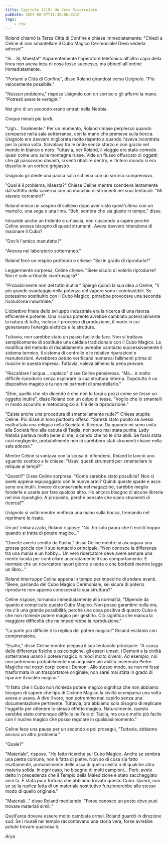```yaml
---
title: Capitolo 1119: Un Vero Ricercatore
pubDate: 2025-08-07T11:30:06.921Z
tags:
    - rtw
---
```













Roland chiamò la Terza Città di Confine e chiese immediatamente: "Chiedi a Celine di non smantellare il Cubo Magico Cerimoniale! Devo vederla adesso!"






"Sì... Sì, Maestà!" Apparentemente l'operatore telefonico all'altro capo della linea non aveva idea di cosa fosse successo, ma obbedì all'ordine immediatamente.






"Portami a Città di Confine", disse Roland girandosi verso Usignolo. "Più velocemente possibile."






"Nessun problema," rispose Usignolo con un sorriso e gli afferrò la mano. “Potresti avere le vertigini."






Nel giro di un secondo erano entrati nella Nebbia.






Cinque minuti più tardi.






"Ugh... finalmente." Per un momento, Roland rimase perplesso quando comparse nella sala sotterranea, con la mano che premeva sulla bocca. Usignolo era davvero migliorata molto rispetto a quando l'aveva incontrata per la prima volta. Scivolava tra le onde senza sforzo e con grazia nel mondo in bianco e nero. Tuttavia, per Roland, il viaggio era stato comodo quasi come uno sulle montagne russe. Vide un flusso offuscato di oggetti che gli passavano davanti, si sentì ribollire dentro, e l'intero mondo si era dissolto in un vortice grigiastro.






Usignolo gli diede una pacca sulla schiena con un sorriso comprensivo.






"Qual è il problema, Maestà?" Chiese Celine mentre scendeva lentamente dal soffitto della caverna con un mucchio di strumenti nei suoi tentacoli. "Mi stavate cercando?"






Roland emise un sospiro di sollievo dopo aver visto quest'ultima con un martello, una sega e una lima. "Beh, sembra che sia giusto in tempo," disse.






Intravide anche un tridente e un'ascia, non riuscendo a capire perché Celine avesse bisogno di questi strumenti. Aveva davvero intenzione di macinare il Cubo?






"Dov’è l'antico manufatto?"






"Ancora nel laboratorio sotterraneo."






Roland fece un respiro profondo e chiese: "Sei in grado di riprodurlo?"






Leggermente sorpresa, Celine chiese: "Siete sicuro di volerlo riprodurre? Non è solo un’inutile cianfrusaglia?"






"Probabilmente non del tutto inutile." Spiegò quindi la sua idea a Celine, "Il più grande svantaggio della potenza del vapore sono i combustibili. Se potessimo sostituirlo con il Cubo Magico, potrebbe provocare una seconda rivoluzione industriale."






L'obiettivo finale dello sviluppo industriale era la ricerca di una risorsa efficiente e potente. Una risorsa potente avrebbe cambiato potenzialmente la natura di tutto, incluso il processo di produzione, il modo in cui generavano l’energia elettrica e le strutture.






Tuttavia, non sarebbe stato un passo facile da fare. Non si trattava semplicemente di sostituire una caldaia tradizionale con il Cubo Magico. La modifica del metodo di riscaldamento avrebbe cambiato successivamente il sistema termico, il sistema di controllo e le relative riparazioni e manutenzioni. Avrebbero potuto verificarsi numerosi fallimenti prima di riuscire in questa impresa. Tuttavia, valeva almeno la pena provare.






"Riscaldare l'acqua... capisco" disse Celine pensierosa. "Ma… è molto difficile riprodurlo senza esplorare la sua struttura interna. Dopotutto è un dispositivo magico e tu non mi permetti di smantellarlo."






"Ehm, quello che sto dicendo è che non lo farai a pezzi come se fosse un oggetto inutile", disse Roland con un colpo di tosse. "Voglio che lo smantelli in modo accurato e metodologico ai fini della riproduzione."






"Esiste anche una procedura di smantellamento rude?" Chiese stupita Celine. Poi disse in tono piuttosto offeso: "Saresti stato punito se avessi maltrattato una reliquia nella Società di Ricerca. Da quando mi sono unita alla Società fino alla caduta di Taqila, non sono mai stata punita. Lady Natalia parlava molto bene di me, dicendo che ho le dita abili. Se fossi stata così negligente, probabilmente non ci sarebbero stati strumenti chiave nella sala adesso."






Mentre Celine si vantava con la scusa di difendersi, Roland le lanciò uno sguardo scettico e le chiese: "Usavi questi strumenti per smantellare le reliquie ai tempi?"






"Questi?" Disse Celine sorpresa. "Come sarebbe stato possibile? Non ci avete appena equipaggiato con le nuove armi? Quindi queste spade e asce sono ora inutili. Invece di conservarle nel magazzino, sarebbe meglio fonderle e usarle per fare qualcos'altro. Ho ancora bisogno di alcune librerie nel mio ripostiglio. A proposito, perché pensate che siano strumenti di ricerca?"






Usignolo si voltò mentre metteva una mano sulla bocca, tremando nel reprimere le risate.






Un po' imbarazzato, Roland rispose: "No, ho solo paura che ti ecciti troppo quando si tratta di potere magico..."






"Dovete averlo sentito da Pasha," disse Celine mentre si asciugava una grossa goccia con il suo tentacolo principale. "Non conosce la differenza tra una mania e un hobby... Un vero ricercatore deve avere sempre una mente lucida per controllare accuratamente il suo comportamento. È normale che un ricercatore lavori giorno e notte o che borbotti mentre legge un libro..."






Roland interruppe Celine appena in tempo per impedirle di andare avanti. "Bene, parlando del Cubo Magico Cerimoniale, sei sicura di poterlo riprodurre non appena conoscerai la sua struttura?"






Celine rispose, tornando immediatamente alla normalità, "Dipende da quanto è complicato questo Cubo Magico. Non posso garantirvi nulla ora, ma c'è una grande possibilità, perché una cosa positiva di questo Cubo è che non richiede potere magico per gestirlo. Ciò significa che manca la maggiore difficoltà che ne impedirebbe la riproduzione."






"La parte più difficile è la replica del potere magico!" Roland esclamò con comprensione.






"Esatto," disse Celine mentre piegava il suo tentacolo principale. "A causa delle differenze fisiche e psicologiche, gli esseri umani, i Demoni e la civiltà sotterranea usano il potere magico in modi molto diversi. Ad esempio, noi non potremmo probabilmente mai acquisire più abilità inserendo Pietre Magiche nei nostri corpi come i Demoni. Allo stesso modo, se non mi fossi trasformata in un trasportatore originale, non sarei mai stata in grado di riparare il nucleo magico."






"Il fatto che il Cubo non richieda potere magico significa che non abbiamo bisogno di sapere che tipo di Ciclone Magico la civiltà scomparsa una volta aveva e usava. A dire il vero, non potremmo mai capirlo senza una documentazione pertinente. Tuttavia, ora abbiamo solo bisogno di replicare l'oggetto per ottenere lo stesso effetto magico. Naturalmente, questo sarebbe stato comunque difficile nell'era di Taqila, ma ora è molto più facile con il nucleo magico che posso regolare in qualsiasi momento."






Celine fece una pausa per un secondo e poi proseguì, "Tuttavia, abbiamo ancora un altro problema."






"Quale?"






"Materiale", rispose. "Ho fatto ricerche sul Cubo Magico. Anche se sembra una pietra comune, non è fatta di pietre. Non so di cosa sia fatto esattamente, probabilmente delle ossa di quella civiltà o di qualche altra materia solida. In ogni caso, ho bisogno di molti campioni... Però, avete detto in precedenza che il Tempio della Maledizione è stato saccheggiato anni fa. È stata pura fortuna che abbiamo trovato questo Cubo. Quindi, non so se la replica fatta di un materiale sostitutivo funzionerebbe allo stesso modo di quello originale."






"Materiali..." disse Roland meditando. "Forse conosco un posto dove puoi trovare materiali simili."






Quell'area doveva essere molto cambiata ormai. Roland guardò in direzione sud. Se i murali nel tempio raccontavano una storia vera, forse avrebbe potuto trovare qualcosa lì.






<em>Arya</em>


                                


                                



